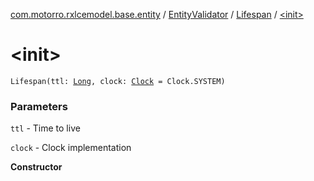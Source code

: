 [com.motorro.rxlcemodel.base.entity](../../index.md) / [EntityValidator](../index.md) / [Lifespan](index.md) / [&lt;init&gt;](./-init-.md)

# &lt;init&gt;

`Lifespan(ttl: `[`Long`](https://kotlinlang.org/api/latest/jvm/stdlib/kotlin/-long/index.html)`, clock: `[`Clock`](../../-clock/index.md)` = Clock.SYSTEM)`

### Parameters

`ttl` - Time to live

`clock` - Clock implementation

**Constructor**

